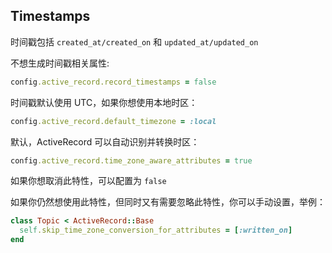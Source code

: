 ## Timestamps

时间戳包括 `created_at/created_on` 和 `updated_at/updated_on`
  
不想生成时间戳相关属性:

```ruby
config.active_record.record_timestamps = false
```

时间戳默认使用 UTC，如果你想使用本地时区：

```ruby
config.active_record.default_timezone = :local
```

默认，ActiveRecord 可以自动识别并转换时区：

```ruby
config.active_record.time_zone_aware_attributes = true
```

如果你想取消此特性，可以配置为 `false`

如果你仍然想使用此特性，但同时又有需要忽略此特性，你可以手动设置，举例：
  
```ruby
class Topic < ActiveRecord::Base
  self.skip_time_zone_conversion_for_attributes = [:written_on]
end
```
